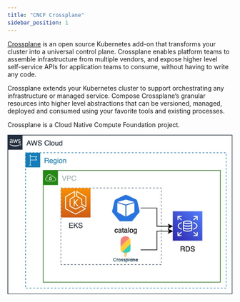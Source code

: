```yaml
---
title: "CNCF Crossplane"
sidebar_position: 1
---
```


[Crossplane](https://crossplane.io/) is an open source Kubernetes add-on that transforms your cluster into a universal control plane. Crossplane enables platform teams to assemble infrastructure from multiple vendors, and expose higher level self-service APIs for application teams to consume, without having to write any code.

Crossplane extends your Kubernetes cluster to support orchestrating any infrastructure or managed service. Compose Crossplane’s granular resources into higher level abstractions that can be versioned, managed, deployed and consumed using your favorite tools and existing processes. 

Crossplane is a Cloud Native Compute Foundation project.

![EKS with RDS and MQ](./assets/eks-workshop-crossplane.jpg)

